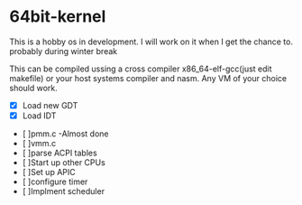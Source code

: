 # **64bit-kernel**
This is a hobby os in development. I will work on it when I get the chance to.  probably during winter break

This can be compiled ussing a cross compiler x86_64-elf-gcc(just edit makefile) or your host systems compiler and nasm. Any VM of your choice should work. 

- [x] Load new GDT
- [x] Load IDT 
- [ ]pmm.c -Almost done
- [ ]vmm.c
- [ ]parse ACPI tables 
- [ ]Start up other CPUs
- [ ]Set up APIC
- [ ]configure timer
- [ ]Implment scheduler 
